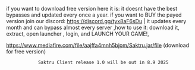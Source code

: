 if you want to download free version here it is: it doesnt have the best bypasses and updated every once a year.
if you want to BUY the payed version join our discord: https://discord.gg/tyx8aF6sDu | it updates every month and can bypass almost every server
,how to use it: download it,
extract,
open launcher ,
login,
and LAUNCH YOUR GAME!,


https://www.mediafire.com/file/aajffa4mnh5bjpm/Saktru.jar/file (download for free version)



                Saktru Client release 1.0 will be out in 8.9 2025
